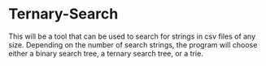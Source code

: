 # Ternary-Search
This will be a tool that can be used to search for strings in csv files of any size. Depending on the number of search strings, the program will choose either a binary search tree, a ternary search tree, or a trie.
